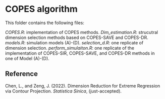 # COPES algorithm
This folder contains the following files:

*COPES.R*: implementation of COPES methods.
*Dim_estimation.R*: strucutral dimension selection methods based on COPES-SAVE and COPES-DR.
*models.R*: simulation models (A)-(D).
*selection_d.R*: one replicate of dimension selection.
*perform_simulaiton.R*: one replicate of the implementation of COPES-SIR, COPES-SAVE, and COPES-DR methods in one of Model (A)-(D).

## Reference
Chen, L., and Zeng, J. (2022). Dimension Reduction for Extreme Regression via Contour Projection. *Statistica Sinica*, (just-accepted).
